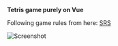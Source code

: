 **Tetris game purely on Vue**

Following game rules from here: [SRS](https://tetris.fandom.com/wiki/SRS)

![Screenshot]()